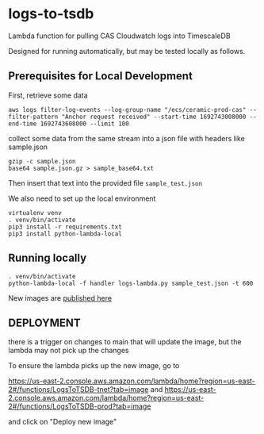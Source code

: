 # logs-to-tsdb

Lambda function for pulling CAS Cloudwatch logs into TimescaleDB

Designed for running automatically, but may be tested locally
as follows.

## Prerequisites for Local Development

First, retrieve some data

```
aws logs filter-log-events --log-group-name "/ecs/ceramic-prod-cas" --filter-pattern "Anchor request received" --start-time 1692743008000 --end-time 1692743608000 --limit 100
```

collect some data from the same stream into a json file with headers like sample.json

```
gzip -c sample.json
base64 sample.json.gz > sample_base64.txt
```
Then insert that text into the provided file `sample_test.json`

We also need to set up the local environment

```
virtualenv venv
. venv/bin/activate
pip3 install -r requirements.txt
pip3 install python-lambda-local
```

## Running locally

```
. venv/bin/activate
python-lambda-local -f handler logs-lambda.py sample_test.json -t 600
```

New images are [published here](https://us-east-2.console.aws.amazon.com/ecr/repositories/private/967314784947/data-pipes-logs?region=us-east-2)


## DEPLOYMENT

there is a trigger on changes to main that will update the image, but the lambda may not pick up the changes

To ensure the lambda picks up the new image, go to

https://us-east-2.console.aws.amazon.com/lambda/home?region=us-east-2#/functions/LogsToTSDB-tnet?tab=image
and
https://us-east-2.console.aws.amazon.com/lambda/home?region=us-east-2#/functions/LogsToTSDB-prod?tab=image

and click on "Deploy new image"
